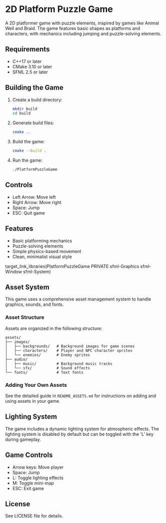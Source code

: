 # 2D Platform Puzzle Game

A 2D platformer game with puzzle elements, inspired by games like Animal Well and Braid. The game features basic shapes as platforms and characters, with mechanics including jumping and puzzle-solving elements.

## Requirements

- C++17 or later
- CMake 3.10 or later
- SFML 2.5 or later

## Building the Game

1. Create a build directory:
   ```bash
   mkdir build
   cd build
   ```

2. Generate build files:
   ```bash
   cmake ..
   ```

3. Build the game:
   ```bash
   cmake --build .
   ```

4. Run the game:
   ```bash
   ./PlatformPuzzleGame
   ```

## Controls

- Left Arrow: Move left
- Right Arrow: Move right
- Space: Jump
- ESC: Quit game

## Features

- Basic platforming mechanics
- Puzzle-solving elements
- Simple physics-based movement
- Clean, minimalist visual style 

target_link_libraries(PlatformPuzzleGame PRIVATE sfml-Graphics sfml-Window sfml-System)

## Asset System

This game uses a comprehensive asset management system to handle graphics, sounds, and fonts. 

### Asset Structure

Assets are organized in the following structure:

```
assets/
├── images/
│   ├── backgrounds/   # Background images for game scenes
│   ├── characters/    # Player and NPC character sprites
│   └── enemies/       # Enemy sprites
├── audio/
│   ├── music/         # Background music tracks
│   └── sfx/           # Sound effects
└── fonts/             # Text fonts
```

### Adding Your Own Assets

See the detailed guide in `README_ASSETS.md` for instructions on adding and using assets in your game.

## Lighting System

The game includes a dynamic lighting system for atmospheric effects. The lighting system is disabled by default but can be toggled with the 'L' key during gameplay.

## Game Controls

- Arrow keys: Move player
- Space: Jump
- L: Toggle lighting effects
- M: Toggle mini-map
- ESC: Exit game

## License

See LICENSE file for details. 